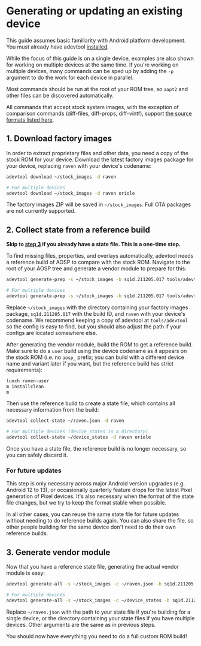 # Generating or updating an existing device

This guide assumes basic familiarity with Android platform development. You must already have adevtool [installed](../README.md#installation).

While the focus of this guide is on a single device, examples are also shown for working on multiple devices at the same time. If you're working on multiple devices, many commands can be sped up by adding the `-p` argument to do the work for each device in parallel.

Most commands should be run at the root of your ROM tree, so `aapt2` and other files can be discovered automatically.

All commands that accept stock system images, with the exception of comparison commands (diff-files, diff-props, diff-vintf), support [the source formats listed here](system-source.md).

## 1. Download factory images

In order to extract proprietary files and other data, you need a copy of the stock ROM for your device. Download the latest factory images package for your device, replacing `raven` with your device's codename:

```bash
adevtool download ~/stock_images -d raven

# For multiple devices
adevtool download ~/stock_images -d raven oriole
```

The factory images ZIP will be saved in `~/stock_images`. Full OTA packages are not currently supported.

## 2. Collect state from a reference build

**Skip to [step 3](#3-generate-vendor-module) if you already have a state file. This is a one-time step.**

To find missing files, properties, and overlays automatically, adevtool needs a reference build of AOSP to compare with the stock ROM. Navigate to the root of your AOSP tree and generate a vendor module to prepare for this:

```bash
adevtool generate-prep -s ~/stock_images -b sq1d.211205.017 tools/adevtool/config/pixel/raven.yml

# For multiple devices
adevtool generate-prep -s ~/stock_images -b sq1d.211205.017 tools/adevtool/config/pixel/2021.yml
```

Replace `~/stock_images` with the directory containing your factory images package, `sq1d.211205.017` with the build ID, and `raven` with your device's codename. We recommend keeping a copy of adevtool at `tools/adevtool` so the config is easy to find, but you should also adjust the path if your configs are located somewhere else.

After generating the vendor module, build the ROM to get a reference build. Make sure to do a `user` build using the device codename as it appears on the stock ROM (i.e. no `aosp_` prefix; you can build with a different device name and variant later if you want, but the reference build has strict requirements):

```bash
lunch raven-user
m installclean
m
```

Then use the reference build to create a state file, which contains all necessary information from the build:

```bash
adevtool collect-state ~/raven.json -d raven

# For multiple devices (device_states is a directory)
adevtool collect-state ~/device_states -d raven oriole
```

Once you have a state file, the reference build is no longer necessary, so you can safely discard it.

### For future updates

This step is only necessary across major Android version upgrades (e.g. Android 12 to 13), or occasionally quarterly feature drops for the latest Pixel generation of Pixel devices. It's also necessary when the format of the state file changes, but we try to keep the format stable when possible.

In all other cases, you can reuse the same state file for future updates without needing to do reference builds again. You can also share the file, so other people building for the same device don't need to do their own reference builds.

## 3. Generate vendor module

Now that you have a reference state file, generating the actual vendor module is easy:

```bash
adevtool generate-all -s ~/stock_images -c ~/raven.json -b sq1d.211205.017 tools/adevtool/config/pixel/raven.yml

# For multiple devices
adevtool generate-all -s ~/stock_images -c ~/device_states -b sq1d.211205.017 tools/adevtool/config/pixel/2021.yml
```

Replace `~/raven.json` with the path to your state file if you're building for a single device, or the directory containing your state files if you have multiple devices. Other arguments are the same as in previous steps.

You should now have everything you need to do a full custom ROM build!
